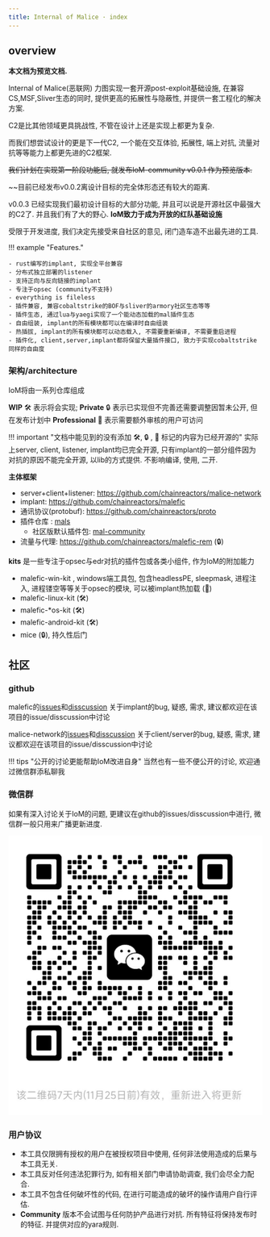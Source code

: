 ```yaml
---
title: Internal of Malice · index
---
```

## overview 

**本文档为预览文档.** 

Internal of Malice(恶联网) 力图实现一套开源post-exploit基础设施, 在兼容CS,MSF,Sliver生态的同时, 提供更高的拓展性与隐蔽性, 并提供一套工程化的解决方案.

C2是比其他领域更具挑战性, 不管在设计上还是实现上都更为复杂. 

而我们想尝试设计的更是下一代C2, 一个能在交互体验, 拓展性, 端上对抗, 流量对抗等等能力上都更先进的C2框架. 


~~我们计划在实现第一阶段功能后, 就发布IoM-community v0.0.1 作为预览版本.~~

~~目前已经发布v0.0.2离设计目标的完全体形态还有较大的距离. 

v0.0.3 已经实现我们最初设计目标的大部分功能, 并且可以说是开源社区中最强大的C2了. 并且我们有了大的野心. **IoM致力于成为开放的红队基础设施**

受限于开发进度, 我们决定先接受来自社区的意见, 闭门造车造不出最先进的工具.

!!! example "Features."

    - rust编写的implant, 实现全平台兼容
    - 分布式独立部署的listener
    - 支持正向与反向链接的implant
    - 专注于opsec (community不支持)
    - everything is fileless
    - 插件兼容, 兼容cobaltstrike的BOF与sliver的armory社区生态等等
    - 插件生态, 通过lua与yaegi实现了一个能动态加载的mal插件生态
    - 自由组装, implant的所有模块都可以在编译时自由组装
    - 热插拔, implant的所有模块都可以动态载入, 不需要重新编译, 不需要重启进程
    - 插件化, client,server,implant都将保留大量插件接口, 致力于实现cobaltstrike同样的自由度


### 架构/architecture

IoM将由一系列仓库组成

**WIP** 🛠️ 表示将会实现; 
**Private** 🔒 表示已实现但不完善还需要调整因暂未公开, 但在发布计划中
**Professional** 👤 表示需要额外审核的用户可访问


!!! important "文档中能见到的没有添加 🛠️, 🔒 ,  👤 标记的内容为已经开源的"
	实际上server, client, listener, implant均已完全开源, 只有implant的一部分组件因为对抗的原因不能完全开源, 以lib的方式提供. 不影响编译, 使用, 二开.

**主体框架**

* server+client+listener: https://github.com/chainreactors/malice-network
* implant: https://github.com/chainreactors/malefic
* 通讯协议(protobuf): https://github.com/chainreactors/proto
* 插件仓库 : [mals](https://github.com/chainreactors/mals)
	* 社区版默认插件包: [mal-community](https://github.com/chainreactors/mal-community)
* 流量与代理: https://github.com/chainreactors/malefic-rem (🔒)

**kits**
是一些专注于opsec与edr对抗的插件包或各类小组件, 作为IoM的附加能力

* malefic-win-kit , windows端工具包, 包含headlessPE, sleepmask, 进程注入, 进程镂空等等关于opsec的模块, 可以被implant热加载 (👤)
* malefic-linux-kit (🛠️)
* malefic-*os-kit (🛠️)
* malefic-android-kit (🛠️)
* mice (🔒), 持久性后门

## 社区

### github

malefic的[issues](https://github.com/chainreactors/malefic/issues)和[disscussion](https://github.com/chainreactors/malefic/discussions) 关于implant的bug, 疑惑, 需求, 建议都欢迎在该项目的issue/disscussion中讨论

malice-network的[issues](https://github.com/chainreactors/malice-network/issues)和[disscussion](https://github.com/chainreactors/malice-network/discussions) 关于client/server的bug, 疑惑, 需求, 建议都欢迎在该项目的issue/disscussion中讨论

!!! tips "公开的讨论更能帮助IoM改进自身"
	当然也有一些不便公开的讨论, 欢迎通过微信群添私聊我

### 微信群

如果有深入讨论关于IoM的问题, 更建议在github的issues/disscussion中进行, 微信群一般只用来广播更新进度. 

![image-20240819160739532](assets/image-20240819160739532.png)

### 用户协议

* 本工具仅限拥有授权的用户在被授权项目中使用, 任何非法使用造成的后果与本工具无关.
* 本工具反对任何违法犯罪行为, 如有相关部门申请协助调查, 我们会尽全力配合.
* 本工具不包含任何破坏性的代码, 在进行可能造成的破坏的操作请用户自行评估.
* **Community** 版本不会试图与任何防护产品进行对抗. 所有特征将保持发布时的特征. 并提供对应的yara规则.



